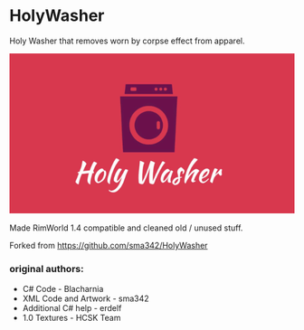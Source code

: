 # HolyWasher

Holy Washer that removes worn by corpse effect from apparel.

![HolyWasher](About/Preview.png)

Made RimWorld 1.4 compatible and cleaned old / unused stuff.

Forked from https://github.com/sma342/HolyWasher

### original authors:

- C# Code - Blacharnia
- XML Code and Artwork - sma342
- Additional C# help - erdelf
- 1.0 Textures - HCSK Team
